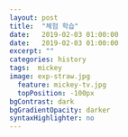 ```yaml
---
layout: post
title:  "체험 학습"
date:   2019-02-03 01:00:00
date:   2019-02-03 01:00:00
excerpt: ""
categories: history
tags:  mickey
image: exp-straw.jpg
  feature: mickey-tv.jpg
  topPosition: -100px
bgContrast: dark
bgGradientOpacity: darker
syntaxHighlighter: no
---
```




